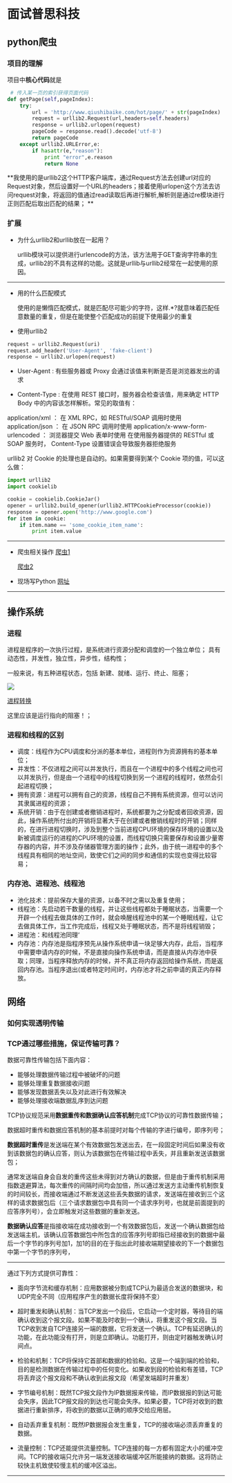 # 面试普思科技

## python爬虫

### 项目的理解

项目中**核心代码**就是

```python
 # 传入某一页的索引获得页面代码
def getPage(self,pageIndex):
    try:
        url = 'http://www.qiushibaike.com/hot/page/' + str(pageIndex)
        request = urllib2.Request(url,headers=self.headers)
        response = urllib2.urlopen(request)
        pageCode = response.read().decode('utf-8')
        return pageCode
    except urllib2.URLError,e:
        if hasattr(e,"reason"):
            print "error",e.reason
            return None

```

**我使用的是urllib2这个HTTP客户端库，通过Request方法去创建url对应的Request对象，然后设置好一个URL的headers；接着使用urlopen这个方法去访问request对象，将返回的值通过read读取后再进行解析,解析则是通过re模块进行正则匹配后取出匹配的结果；
**

### 扩展
    
* 为什么urllib2和urllib放在一起用？

    urllib模块可以提供进行urlencode的方法，该方法用于GET查询字符串的生成，urllib2的不具有这样的功能。这就是urllib与urllib2经常在一起使用的原因。
    
---

* 用的什么匹配模式

    使用的是懒惰匹配模式，就是匹配尽可能少的字符，这样.*?就意味着匹配任意数量的重复，但是在能使整个匹配成功的前提下使用最少的重复

* 使用urllib2
    
```python
request = urllib2.Request(uri)
request.add_header('User-Agent', 'fake-client')
response = urllib2.urlopen(request)
```

* User-Agent : 有些服务器或 Proxy 会通过该值来判断是否是浏览器发出的请求

* Content-Type : 在使用 REST 接口时，服务器会检查该值，用来确定 HTTP Body 中的内容该怎样解析。常见的取值有：

application/xml ： 在 XML RPC，如 RESTful/SOAP 调用时使用
application/json ： 在 JSON RPC 调用时使用
application/x-www-form-urlencoded ： 浏览器提交 Web 表单时使用
在使用服务器提供的 RESTful 或 SOAP 服务时， Content-Type 设置错误会导致服务器拒绝服务

urllib2 对 Cookie 的处理也是自动的。如果需要得到某个 Cookie 项的值，可以这么做：

```python
import urllib2
import cookielib

cookie = cookielib.CookieJar()
opener = urllib2.build_opener(urllib2.HTTPCookieProcessor(cookie))
response = opener.open('http://www.google.com')
for item in cookie:
    if item.name == 'some_cookie_item_name':
        print item.value
```

---

* 爬虫相关操作
    [爬虫1](http://itindex.net/detail/55575-python-%E6%80%BB%E7%BB%93)
    
    [爬虫2](https://piaosanlang.gitbooks.io/spiders/10day/section10.7.html)

* 现场写Python
    [网址](https://gist.github.com/jungledrum/5438373)

---

## 操作系统

### 进程

进程是程序的一次执行过程，是系统进行资源分配和调度的一个独立单位；
具有动态性，并发性，独立性，异步性，结构性；

一般来说，有五种进程状态，包括 新建、就绪、运行、终止、阻塞；

![](http://odwv9d2u8.bkt.clouddn.com/17-4-11/50423736-file_1491849059392_156e.png)


[进程转换](http://c.biancheng.net/cpp/html/2589.html)

这里应该是运行指向的阻塞！；

### 进程和线程的区别

* 调度：线程作为CPU调度和分派的基本单位，进程则作为资源拥有的基本单位；
* 并发性：不仅进程之间可以并发执行，而且在一个进程中的多个线程之间也可以并发执行，但是由一个进程中的线程切换到另一个进程的线程时，依然会引起进程切换；
* 拥有资源：进程可以拥有自己的资源，线程自己不拥有系统资源，但可以访问其隶属进程的资源；
* 系统开销：由于在创建或者撤销进程时，系统都要为之分配或者回收资源，因此，操作系统所付出的开销将显著大于在创建或者撤销线程时的开销；同样的，在进行进程切换时，涉及到整个当前进程CPU环境的保存环境的设置以及新被调度运行的进程的CPU环境的设置，而线程切换只需要保存和设置少量寄存器的内容，并不涉及存储器管理方面的操作；此外，由于统一进程中的多个线程具有相同的地址空间，致使它们之间的同步和通信的实现也变得比较容易；

### 内存池、进程池、线程池

* 池化技术：提前保存大量的资源，以备不时之需以及重复使用；
* 线程池：先启动若干数量的线程，并让这些线程都处于睡眠状态，当需要一个开辟一个线程去做具体的工作时，就会唤醒线程池中的某一个睡眠线程，让它去做具体工作，当工作完成后，线程又处于睡眠状态，而不是将线程销毁；
* 进程池：和线程池同理‘
* 内存池：内存池是指程序预先从操作系统申请一块足够大内存，此后，当程序中需要申请内存的时候，不是直接向操作系统申请，而是直接从内存池中获取；同理，当程序释放内存的时候，并不真正将内存返回给操作系统，而是返回内存池。当程序退出(或者特定时间)时，内存池才将之前申请的真正内存释放。


## 网络

### 如何实现透明传输



### TCP通过哪些措施，保证传输可靠？

数据可靠性传输包括下面内容：

* 能够处理数据传输过程中被破坏的问题
* 能够处理重复数据接收问题
* 能够发现数据丢失以及对此进行有效解决
* 能够处理接收端数据乱序到达问题

TCP协议规范采用**数据重传和数据确认应答机制**完成TCP协议的可靠性数据传输；

数据超时重传和数据应答机制的基本前提时对每个传输的字进行编号，即序列号；

**数据超时重传**是发送端在某个有效数据包发送出去，在一段固定时间后如果没有收到该数据包的确认应答，则认为该数据包在传输过程中丢失，并且重新发送该数据包；

通常发送端自身会自发的重传这些未得到对方确认的数据，但是由于重传机制采用指数退避算法，每次重传的间隔时间均会加倍，所以通过发送方主动重传机制恢复的时间较长，而接收端通过不断发送这些丢失数据的请求，发送端在接收到三个这样的请求数据包后（三个请求数据包中具有同一个请求序列号，也就是前面提到的应答序列号），会立即触发对这些数据的重新发送。

**数据确认应答**是指接收端在成功接收到一个有效数据包后，发送一个确认数据包给发送端主机，该确认应答数据包中所包含的应答序列号即指已经接收到的数据中最后一个字节的序列号加1，加1的目的在于指出此时接收端期望接收的下一个数据包中第一个字节的序列号，

---

通过下列方式提供可靠性：

* 面向字节流和缓存机制：应用数据被分割成TCP认为最适合发送的数据块，和UDP完全不同（应用程序产生的数据长度将保持不变）

* 超时重发和确认机制：当TCP发出一个段后，它启动一个定时器，等待目的端确认收到这个报文段。如果不能及时收到一个确认，将重发这个报文段。当TCP收到发自TCP连接另一端的数据，它将发送一个确认。TCP有延迟确认的功能，在此功能没有打开，则是立即确认。功能打开，则由定时器触发确认时间点。

* 检验和机制：TCP将保持它首部和数据的检验和。这是一个端到端的检验和，目的是检测数据在传输过程中的任何变化。如果收到段的检验和有差错，TCP将丢弃这个报文段和不确认收到此报文段（希望发端超时并重发）

* 字节编号机制：既然TCP报文段作为IP数据报来传输，而IP数据报的到达可能会失序，因此TCP报文段的到达也可能会失序。如果必要，TCP将对收到的数据进行重新排序，将收到的数据以正确的顺序交给应用层。

* 自动丢弃重复机制：既然IP数据报会发生重复，TCP的接收端必须丢弃重复的数据。

* 流量控制：TCP还能提供流量控制。TCP连接的每一方都有固定大小的缓冲空间。TCP的接收端只允许另一端发送接收端缓冲区所能接纳的数据。这将防止较快主机致使较慢主机的缓冲区溢出。

---





